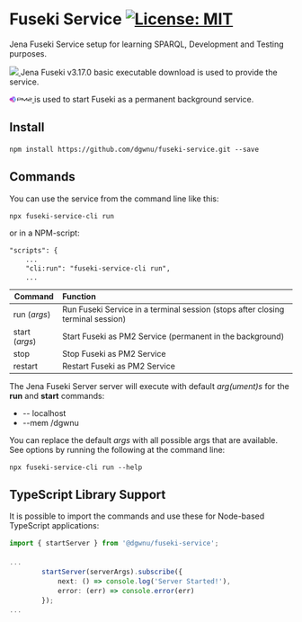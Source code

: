 # Fuseki Service [![License: MIT](https://img.shields.io/badge/License-MIT-yellow.svg)](LICENSE)

Jena Fuseki Service setup for learning SPARQL, Development and Testing purposes.  

<p>
<a href="https://jena.apache.org/download/index.cgi">
    <img 
        src="https://jena.apache.org/images/jena-logo/jena-logo-jumbotron.png" 
        width="3%"
    />
</a>
Jena Fuseki v3.17.0 basic executable download is used to provide the service.  
</p>
<p>
<a href="https://github.com/Unitech/pm2">
    <img 
        src="https://raw.githubusercontent.com/Unitech/pm2/development/pres/pm2-v4.png" 
        width="8%"
    />
</a>
is used to start Fuseki as a permanent background service.
</p>

## Install

````
npm install https://github.com/dgwnu/fuseki-service.git --save
````

## Commands

You can use the service from the command line like this:

````
npx fuseki-service-cli run
````
or in a NPM-script:
````npm
"scripts": {
    ...
    "cli:run": "fuseki-service-cli run",
    ...
````

| Command | Function |
|---------|:------------|
| run (_args_) | Run Fuseki Service in a terminal session (stops after closing terminal session) |
| start (_args_) | Start Fuseki as PM2 Service (permanent in the background) |
| stop | Stop Fuseki as PM2 Service |
| restart | Restart Fuseki as PM2 Service |

The Jena Fuseki Server server will execute with default _arg(ument)s_ for the __run__ and __start__ commands:

- -- localhost 
- --mem /dgwnu

You can replace the default _args_ with all possible args that are available. See options by running the following at the command line:
````
npx fuseki-service-cli run --help
````

## TypeScript Library Support

It is possible to import the commands and use these for Node-based TypeScript applications:
````ts
import { startServer } from '@dgwnu/fuseki-service';

...
        startServer(serverArgs).subscribe({
            next: () => console.log('Server Started!'),
            error: (err) => console.error(err)
        });
...

````
